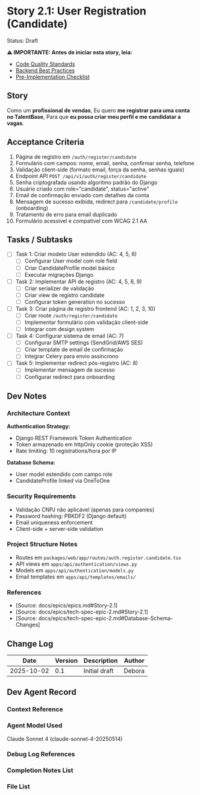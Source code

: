 # Story 2.1: User Registration (Candidate)

Status: Draft

**⚠️ IMPORTANTE: Antes de iniciar esta story, leia:**
- [Code Quality Standards](../bestpraticies/CODE_QUALITY.md)
- [Backend Best Practices](../bestpraticies/BACKEND_BEST_PRACTICES.md)
- [Pre-Implementation Checklist](../bestpraticies/PRE_IMPLEMENTATION_CHECKLIST.md)

## Story

Como um **profissional de vendas**,
Eu quero **me registrar para uma conta no TalentBase**,
Para que **eu possa criar meu perfil e me candidatar a vagas**.

## Acceptance Criteria

1. Página de registro em `/auth/register/candidate`
2. Formulário com campos: nome, email, senha, confirmar senha, telefone
3. Validação client-side (formato email, força da senha, senhas iguais)
4. Endpoint API `POST /api/v1/auth/register/candidate`
5. Senha criptografada usando algoritmo padrão do Django
6. Usuário criado com role="candidate", status="active"
7. Email de confirmação enviado com detalhes da conta
8. Mensagem de sucesso exibida, redirect para `/candidate/profile` (onboarding)
9. Tratamento de erro para email duplicado
10. Formulário acessível e compatível com WCAG 2.1 AA

## Tasks / Subtasks

- [ ] Task 1: Criar modelo User estendido (AC: 4, 5, 6)
  - [ ] Configurar User model com role field
  - [ ] Criar CandidateProfile model básico
  - [ ] Executar migrações Django
- [ ] Task 2: Implementar API de registro (AC: 4, 5, 6, 9)
  - [ ] Criar serializer de validação
  - [ ] Criar view de registro candidate
  - [ ] Configurar token generation no sucesso
- [ ] Task 3: Criar página de registro frontend (AC: 1, 2, 3, 10)
  - [ ] Criar route `/auth/register/candidate`
  - [ ] Implementar formulário com validação client-side
  - [ ] Integrar com design system
- [ ] Task 4: Configurar sistema de email (AC: 7)
  - [ ] Configurar SMTP settings (SendGrid/AWS SES)
  - [ ] Criar template de email de confirmação
  - [ ] Integrar Celery para envio assíncrono
- [ ] Task 5: Implementar redirect pós-registro (AC: 8)
  - [ ] Implementar mensagem de sucesso
  - [ ] Configurar redirect para onboarding

## Dev Notes

### Architecture Context

**Authentication Strategy:**
- Django REST Framework Token Authentication
- Token armazenado em httpOnly cookie (proteção XSS)
- Rate limiting: 10 registrations/hora por IP

**Database Schema:**
- User model estendido com campo role
- CandidateProfile linked via OneToOne

### Security Requirements

- Validação CNPJ não aplicável (apenas para companies)
- Password hashing: PBKDF2 (Django default)
- Email uniqueness enforcement
- Client-side + server-side validation

### Project Structure Notes

- Routes em `packages/web/app/routes/auth.register.candidate.tsx`
- API views em `apps/api/authentication/views.py`
- Models em `apps/api/authentication/models.py`
- Email templates em `apps/api/templates/emails/`

### References

- [Source: docs/epics/epics.md#Story-2.1]
- [Source: docs/epics/tech-spec-epic-2.md#Story-2.1]
- [Source: docs/epics/tech-spec-epic-2.md#Database-Schema-Changes]

## Change Log

| Date     | Version | Description   | Author        |
| -------- | ------- | ------------- | ------------- |
| 2025-10-02 | 0.1     | Initial draft | Debora |

## Dev Agent Record

### Context Reference

<!-- Path(s) to story context XML/JSON will be added here by context workflow -->

### Agent Model Used

Claude Sonnet 4 (claude-sonnet-4-20250514)

### Debug Log References

### Completion Notes List

### File List